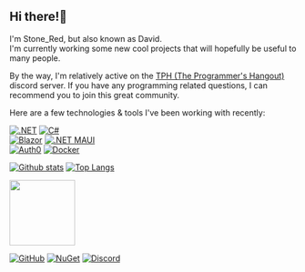 ## Hi there!👋
I'm Stone_Red, but also known as David.\
I'm currently working some new cool projects that will hopefully be useful to many people.

By the way, I'm relatively active on the [TPH (The Programmer's Hangout)](https://discord.gg/programming) discord server.
If you have any programming related questions, I can recommend you to join this great community.

Here are a few technologies & tools I've been working with recently:

[![.NET](https://img.shields.io/badge/.NET-blue?style=for-the-badge&logo=dotnet&color=5834d5)](https://dot.net)
[![C#](https://img.shields.io/badge/C%23-blue?style=for-the-badge&logo=csharp&color=5834d5)](https://learn.microsoft.com/en-us/dotnet/csharp/tour-of-csharp/)\
[![Blazor](https://img.shields.io/badge/Blazor-blue?style=for-the-badge&logo=blazor&color=5834d5)](https://dotnet.microsoft.com/en-us/apps/aspnet/web-apps/blazor)
[![.NET MAUI](https://img.shields.io/badge/.NET%20MAUI-blue?style=for-the-badge&logo=dotnet&color=5834d5)](https://dotnet.microsoft.com/en-us/apps/maui)\
[![Auth0](https://img.shields.io/badge/Auth0-blue?style=for-the-badge&logo=auth0&logoColor=white&color=black)](https://auth0.com)
[![Docker](https://img.shields.io/badge/Docker-blue?style=for-the-badge&logo=docker&logoColor=white&color=086dd7)](https://docker.com)

[![Github stats](https://readme-stats.clckblog.space/api?username=Stone-Red-Code&show_icons=true&bg_color=00000000&theme=dark&hide_border=true&count_private=true)](https://github.com/anuraghazra/github-readme-stats)
[![Top Langs](https://readme-stats.clckblog.space/api/top-langs/?username=Stone-Red-Code&exclude_repo=DesktopMagic&bg_color=00000000&theme=dark&hide_border=true)](https://github.com/anuraghazra/github-readme-stats)
<br>

<a href="https://vgen.co/Cerise"><img src="https://github.com/Stone-Red-Code/Stone-Red-Code/assets/56473591/5b623567-042d-4ee7-b647-f7b0b6f8a3e1" width="115"></a>

[![GitHub](http://img.shields.io/badge/github-%23333333.svg?&logo=github&style=for-the-badge&logoColor=white)](http://github.me.stone-red.net)
[![NuGet](https://img.shields.io/badge/nuget-%23004880.svg?&amp;logo=nuget&amp;style=for-the-badge&amp;logoColor=white)](https://www.nuget.org/profiles/Stone_Red)
[![Discord](http://img.shields.io/badge/discord-%237289DA.svg?&logo=discord&style=for-the-badge&logoColor=white)](http://discord.me.stone-red.net)
